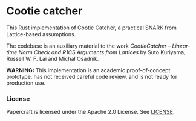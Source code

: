 # Cootie catcher

This Rust implementation of Cootie Catcher, a practical SNARK from Lattice-based assumptions.

The codebase is an auxiliary material to the work _CootieCatcher – Linear-time Norm Check and R1CS Arguments from Lattices_ by Suto Kuriyama, Russell W. F. Lai and Michał Osadnik.

**WARNING:** This implementation is an academic proof-of-concept prototype, has not received careful code review, and is not ready for production use.


### License

Papercraft is licensed under the Apache 2.0 License. See [LICENSE](https://github.com/osdnk/papercraft/blob/main/LICENSE).
